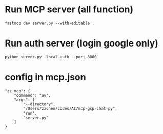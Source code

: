 # Run MCP server (all function)
```
fastmcp dev server.py --with-editable .
```

# Run auth server (login google only)
```
python server.py -local-auth --port 8000
```

# config in mcp.json
```
"zz_mcp": {
    "command": "uv",
    "args": [
        "--directory",
        "/Users/zzchen/codes/AI/mcp-gcp-chat-py",
        "run",
        "server.py"
    ]
}
```